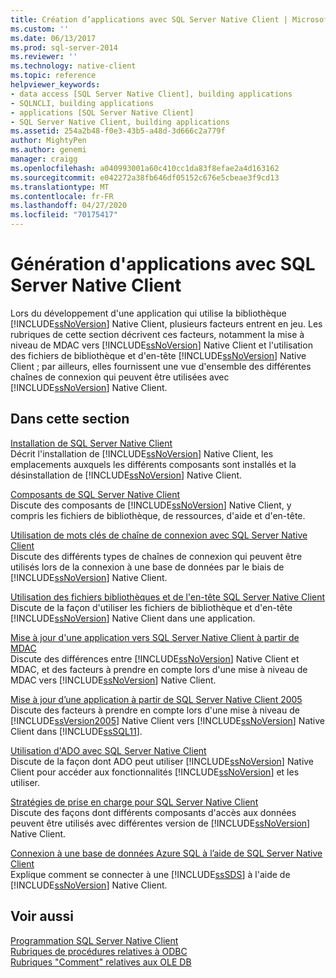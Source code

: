 ```yaml
---
title: Création d’applications avec SQL Server Native Client | Microsoft Docs
ms.custom: ''
ms.date: 06/13/2017
ms.prod: sql-server-2014
ms.reviewer: ''
ms.technology: native-client
ms.topic: reference
helpviewer_keywords:
- data access [SQL Server Native Client], building applications
- SQLNCLI, building applications
- applications [SQL Server Native Client]
- SQL Server Native Client, building applications
ms.assetid: 254a2b48-f0e3-43b5-a48d-3d666c2a779f
author: MightyPen
ms.author: genemi
manager: craigg
ms.openlocfilehash: a040993001a60c410cc1da83f8efae2a4d163162
ms.sourcegitcommit: e042272a38fb646df05152c676e5cbeae3f9cd13
ms.translationtype: MT
ms.contentlocale: fr-FR
ms.lasthandoff: 04/27/2020
ms.locfileid: "70175417"
---
```

# <a name="building-applications-with-sql-server-native-client"></a>Génération d'applications avec SQL Server Native Client
  Lors du développement d'une application qui utilise la bibliothèque [!INCLUDE[ssNoVersion](../../../includes/ssnoversion-md.md)] Native Client, plusieurs facteurs entrent en jeu. Les rubriques de cette section décrivent ces facteurs, notamment la mise à niveau de MDAC vers [!INCLUDE[ssNoVersion](../../../includes/ssnoversion-md.md)] Native Client et l'utilisation des fichiers de bibliothèque et d'en-tête [!INCLUDE[ssNoVersion](../../../includes/ssnoversion-md.md)] Native Client ; par ailleurs, elles fournissent une vue d'ensemble des différentes chaînes de connexion qui peuvent être utilisées avec [!INCLUDE[ssNoVersion](../../../includes/ssnoversion-md.md)] Native Client.  
  
## <a name="in-this-section"></a>Dans cette section  
 [Installation de SQL Server Native Client](installing-sql-server-native-client.md)  
 Décrit l'installation de [!INCLUDE[ssNoVersion](../../../includes/ssnoversion-md.md)] Native Client, les emplacements auxquels les différents composants sont installés et la désinstallation de [!INCLUDE[ssNoVersion](../../../includes/ssnoversion-md.md)] Native Client.  
  
 [Composants de SQL Server Native Client](components-of-sql-server-native-client.md)  
 Discute des composants de [!INCLUDE[ssNoVersion](../../../includes/ssnoversion-md.md)] Native Client, y compris les fichiers de bibliothèque, de ressources, d'aide et d'en-tête.  
  
 [Utilisation de mots clés de chaîne de connexion avec SQL Server Native Client](using-connection-string-keywords-with-sql-server-native-client.md)  
 Discute des différents types de chaînes de connexion qui peuvent être utilisés lors de la connexion à une base de données par le biais de [!INCLUDE[ssNoVersion](../../../includes/ssnoversion-md.md)] Native Client.  
  
 [Utilisation des fichiers bibliothèques et de l'en-tête SQL Server Native Client](using-the-sql-server-native-client-header-and-library-files.md)  
 Discute de la façon d'utiliser les fichiers de bibliothèque et d'en-tête [!INCLUDE[ssNoVersion](../../../includes/ssnoversion-md.md)] Native Client dans une application.  
  
 [Mise à jour d'une application vers SQL Server Native Client à partir de MDAC](updating-an-application-to-sql-server-native-client-from-mdac.md)  
 Discute des différences entre [!INCLUDE[ssNoVersion](../../../includes/ssnoversion-md.md)] Native Client et MDAC, et des facteurs à prendre en compte lors d'une mise à niveau de MDAC vers [!INCLUDE[ssNoVersion](../../../includes/ssnoversion-md.md)] Native Client.  
  
 [Mise à jour d’une application à partir de SQL Server Native Client 2005](updating-an-application-from-sql-server-2005-native-client.md)  
 Discute des facteurs à prendre en compte lors d'une mise à niveau de [!INCLUDE[ssVersion2005](../../../includes/ssversion2005-md.md)] Native Client vers [!INCLUDE[ssNoVersion](../../../includes/ssnoversion-md.md)] Native Client dans [!INCLUDE[ssSQL11](../../../includes/sssql11-md.md)].  
  
 [Utilisation d'ADO avec SQL Server Native Client](using-ado-with-sql-server-native-client.md)  
 Discute de la façon dont ADO peut utiliser [!INCLUDE[ssNoVersion](../../../includes/ssnoversion-md.md)] Native Client pour accéder aux fonctionnalités [!INCLUDE[ssNoVersion](../../../includes/ssnoversion-md.md)] et les utiliser.  
  
 [Stratégies de prise en charge pour SQL Server Native Client](support-policies-for-sql-server-native-client.md)  
 Discute des façons dont différents composants d'accès aux données peuvent être utilisés avec différentes version de [!INCLUDE[ssNoVersion](../../../includes/ssnoversion-md.md)] Native Client.  
  
 [Connexion à une base de données Azure SQL à l’aide de SQL Server Native Client](connecting-to-a-windows-azure-sql-database-using-sql-server-native-client.md)  
 Explique comment se connecter à une [!INCLUDE[ssSDS](../../../includes/sssds-md.md)] à l'aide de [!INCLUDE[ssNoVersion](../../../includes/ssnoversion-md.md)] Native Client.  
  
## <a name="see-also"></a>Voir aussi  
 [Programmation SQL Server Native Client](../sql-server-native-client-programming.md)   
 [Rubriques de procédures relatives à ODBC](../../native-client-odbc-how-to/odbc-how-to-topics.md)   
 [Rubriques "Comment" relatives aux OLE DB](../../native-client-ole-db-how-to/ole-db-how-to-topics.md)  
  
  
